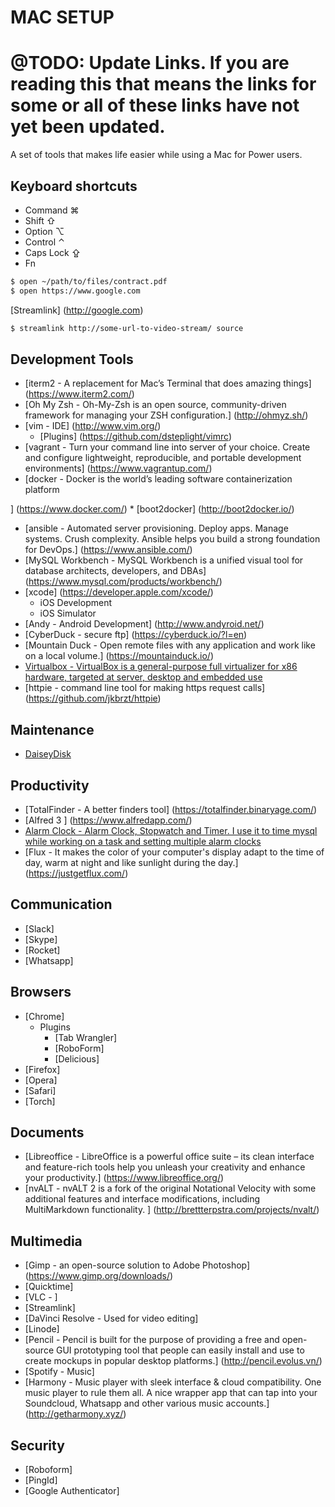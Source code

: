 # MAC SETUP
# @TODO: Update Links. If you are reading this that means the links for some or all of these links have not yet been updated.

A set of tools that makes life easier while using a Mac for Power users.

## Keyboard shortcuts
* Command ⌘
* Shift ⇧
* Option ⌥
* Control ⌃
* Caps Lock ⇪
* Fn

``` bash
$ open ~/path/to/files/contract.pdf
$ open https://www.google.com
```
[Streamlink] (http://google.com)

``` bash
$ streamlink http://some-url-to-video-stream/ source
```

## Development Tools

* [iterm2 - A replacement for Mac’s Terminal that does amazing things] (https://www.iterm2.com/)
* [Oh My Zsh - Oh-My-Zsh is an open source, community-driven framework for managing your ZSH configuration.] (http://ohmyz.sh/)
* [vim - IDE] (http://www.vim.org/)
	* [Plugins] (https://github.com/dsteplight/vimrc)
* [vagrant - Turn your command line into server of your choice. Create and configure lightweight, reproducible, and portable development environments] (https://www.vagrantup.com/)
* [docker - Docker is the world’s leading software containerization platform

 ] (https://www.docker.com/)
	* [boot2docker] (http://boot2docker.io/)
* [ansible - Automated server provisioning. Deploy apps. Manage systems. Crush complexity.
Ansible helps you build a strong foundation for DevOps.] (https://www.ansible.com/)
* [MySQL Workbench - MySQL Workbench is a unified visual tool for database architects, developers, and DBAs] (https://www.mysql.com/products/workbench/)
* [xcode] (https://developer.apple.com/xcode/)
	* iOS Development
	* iOS Simulator
* [Andy - Android Development] (http://www.andyroid.net/)
* [CyberDuck - secure ftp] (https://cyberduck.io/?l=en)
* [Mountain Duck - Open remote files with any application and work like on a local volume.] (https://mountainduck.io/)
* [Virtualbox - VirtualBox is a general-purpose full virtualizer for x86 hardware, targeted at server, desktop and embedded use ](https://www.virtualbox.org/wiki/VirtualBox)
* [httpie - command line tool for making https request calls] (https://github.com/jkbrzt/httpie)


## Maintenance
* [DaiseyDisk ](https://daisydiskapp.com/)

## Productivity
* [TotalFinder - A better finders tool] (https://totalfinder.binaryage.com/)
* [Alfred 3 ] (https://www.alfredapp.com/)
* [Alarm Clock  - Alarm Clock, Stopwatch and Timer. I use it to time mysql while working on a task and setting multiple alarm clocks ](http://google.com)
* [Flux - It makes the color of your computer's display adapt to the time of day, warm at night and like sunlight during the day.] (https://justgetflux.com/)

## Communication
* [Slack]
* [Skype]
* [Rocket]
* [Whatsapp]

## Browsers
* [Chrome]
	* Plugins
		* [Tab Wrangler]
		* [RoboForm]
		* [Delicious]
* [Firefox]
* [Opera]
* [Safari]
* [Torch]

## Documents
* [Libreoffice - LibreOffice is a powerful office suite – its clean interface and feature-rich tools help you unleash your creativity and enhance your productivity.] (https://www.libreoffice.org/)
* [nvALT - nvALT 2 is a fork of the original Notational Velocity with some additional features and interface modifications, including MultiMarkdown functionality. ] (http://brettterpstra.com/projects/nvalt/)

## Multimedia
* [Gimp - an open-source solution to Adobe Photoshop] (https://www.gimp.org/downloads/)
* [Quicktime]
* [VLC - ] 
* [Streamlink]
* [DaVinci Resolve - Used for video editing]
* [Linode]
* [Pencil - Pencil is built for the purpose of providing a free and open-source GUI prototyping tool that people can easily install and use to create mockups in popular desktop platforms.] (http://pencil.evolus.vn/)
* [Spotify - Music]
* [Harmony - Music player with sleek interface & cloud compatibility. One music player to rule them all. A nice wrapper app that can tap into your Soundcloud, Whatsapp and other various music accounts.] (http://getharmony.xyz/)

## Security
* [Roboform]
* [PingId]
* [Google Authenticator]

